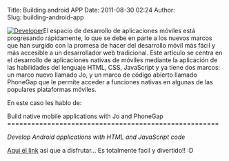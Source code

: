 Title: Building android APP
Date: 2011-08-30 02:24
Author:  
Slug: building-android-app

[![Developer](http://abr4xas.org/wp-content/uploads/2011/08/xcode-icon-512x512.png "Developer")](http://abr4xas.org/wp-content/uploads/2011/08/xcode-icon-512x512.png)El
espacio de desarrollo de aplicaciones móviles está progresando
rápidamente, lo que se debe en parte a los nuevos marcos que han surgido
con la promesa de hacer del desarrollo móvil más fácil y más accesible a
un desarrollador web tradicional. Este artículo se centra en el
desarrollo de aplicaciones nativas de móviles mediante la aplicación de
las habilidades del lenguaje HTML, CSS, JavaScript y ya tiene dos
marcos: un marco nuevo llamado Jo, y un marco de código abierto llamado
PhoneGap que le permite acceder a funciones nativas en algunas de las
populares plataformas móviles.

En este caso les hablo de:

<div>
Build native mobile applications with Jo and PhoneGap
=====================================================

*Develop Android applications with HTML and JavaScript code*

[Aqui el
link](http://www.ibm.com/developerworks/web/library/wa-joandphonegap/index.html?cmp=dw&cpb=dwwdv&ct=dwgra&cr=twitter&ccy=zz&cr=jophonegap#fig1 "Build native mobile applications with Jo and PhoneGap  Develop Android applications with HTML and JavaScript code")
asi que a disfrutar... Es totalmente facil y divertido!! :D

</div>

